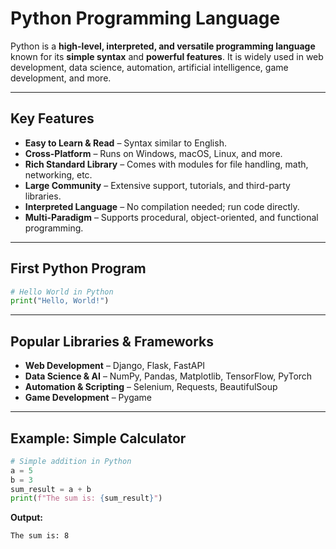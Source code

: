 # Python Programming Language

Python is a **high-level, interpreted, and versatile programming language** known for its **simple syntax** and **powerful features**. It is widely used in web development, data science, automation, artificial intelligence, game development, and more.

---

## Key Features

* **Easy to Learn & Read** – Syntax similar to English.
* **Cross-Platform** – Runs on Windows, macOS, Linux, and more.
* **Rich Standard Library** – Comes with modules for file handling, math, networking, etc.
* **Large Community** – Extensive support, tutorials, and third-party libraries.
* **Interpreted Language** – No compilation needed; run code directly.
* **Multi-Paradigm** – Supports procedural, object-oriented, and functional programming.

---

## First Python Program

```python
# Hello World in Python
print("Hello, World!")
```

---

## Popular Libraries & Frameworks

* **Web Development** – Django, Flask, FastAPI
* **Data Science & AI** – NumPy, Pandas, Matplotlib, TensorFlow, PyTorch
* **Automation & Scripting** – Selenium, Requests, BeautifulSoup
* **Game Development** – Pygame

---

## Example: Simple Calculator

```python
# Simple addition in Python
a = 5
b = 3
sum_result = a + b
print(f"The sum is: {sum_result}")
```

**Output:**

```
The sum is: 8
```
